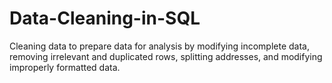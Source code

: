 # Data-Cleaning-in-SQL
Cleaning data to prepare data for analysis by modifying incomplete data, removing irrelevant and duplicated rows, splitting addresses, and modifying improperly formatted data.
